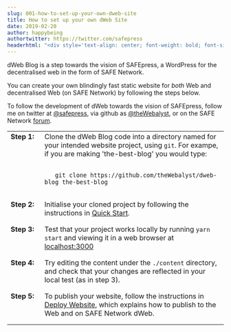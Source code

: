 ```yaml
---
slug: 001-how-to-set-up-your-own-dweb-site
title: How to set up your own dWeb Site
date: 2019-02-20
author: happybeing
authortwitter: https://twitter.com/safepress
headerhtml: "<div style='text-align: center; font-weight: bold; font-size: +4em;'><img src='/images/safepresslogo.png' description='safe network cube in sky blue, cutaway with gray quill, SAFEpress logo' style='text-flow: left; '><br/>SAFEpress</div>"
---
```

dWeb Blog is a step towards the vision of SAFEpress, a WordPress for the decentralised web in the form of SAFE Network.

You can create your own blindingly fast static website for _both_ Web and decentralised Web (on SAFE Network) by following the steps below.

To follow the development of dWeb towards the vision of SAFEpress, follow me on twitter at [@safepress](https://twitter.com/safepress), via github as [@theWebalyst](https://github.com/theWebalyst), or on the SAFE Network [forum](https://safenetforum.org/).

<table border=0 >
<tr style='vertical-align: top'>
<td style='font-weight: bold; padding-right: 1em'>Step&nbsp;1:</td>
<td style='padding-bottom: 1em'>Clone the dWeb Blog code into a directory named for your intended website project, using <code>git</code>. For exampe, if you are making 'the-best-blog' you would type:
</p>
<code>
&nbsp;&nbsp;&nbsp;git clone https://github.com/theWebalyst/dweb-blog the-best-blog
</code>
</p>
</td></tr>

<tr style='vertical-align: top'>
<td style='font-weight: bold'>Step&nbsp;2:</td>
<td style='padding-bottom: 1em'>Initialise your cloned project by following the instructions in <a href='https://github.com/theWebalyst/dweb-blog#quick-start'>Quick Start</a>.<br/></td></tr>

<tr style='vertical-align: top'>
<td style='font-weight: bold'>Step&nbsp;3:</td>
<td style='padding-bottom: 1em'> Test that your project works locally by running <code>yarn start</code> and viewing it in a web browser at <a href='http://localhost:3000'>localhost:3000</a></td></tr>

<tr style='vertical-align: top'>
<td style='font-weight: bold'>Step&nbsp;4:</td>
<td style='padding-bottom: 1em'>Try editing the content under the <code>./content</code> directory, and check that your changes are reflected in your local test (as in step 3).</td></tr>

<tr style='vertical-align: top'>
<td style='font-weight: bold'>Step&nbsp;5:</td>
<td style='padding-bottom: 1em'> To publish your website, follow the instructions in <a href='https://github.com/theWebalyst/dweb-blog#deploy-website'>Deploy Website</a>, which explains how to publish to the Web and on SAFE Network dWeb.<br/></td></tr>
</table>
